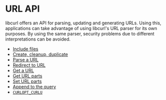 # URL API

libcurl offers an API for parsing, updating and generating URLs. Using this,
applications can take advantage of using libcurl's URL parser for its own
purposes. By using the same parser, security problems due to different
interpretations can be avoided.

* [Include files](include.md)
* [Create, cleanup, duplicate](init.md)
* [Parse a URL](parse.md)
* [Redirect to URL](redirect.md)
* [Get a URL](get.md)
* [Get URL parts](get-part.md)
* [Set URL parts](set-part.md)
* [Append to the query](append-query.md)
* [`CURLOPT_CURLU`](setopt.md)
